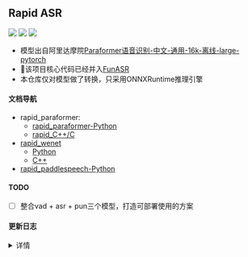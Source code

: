 ## Rapid ASR
<p align="left">
    <a href=""><img src="https://img.shields.io/badge/OS-Linux%2C%20Win%2C%20Mac-pink.svg"></a>
    <a href=""><img src="https://img.shields.io/badge/Python->=3.7,<=3.10-aff.svg"></a>
    <a href=""><img src="https://img.shields.io/badge/C++-aff.svg"></a>
</p>

- 模型出自阿里达摩院[Paraformer语音识别-中文-通用-16k-离线-large-pytorch](https://www.modelscope.cn/models/damo/speech_paraformer-large_asr_nat-zh-cn-16k-common-vocab8404-pytorch/summary)
- 🎉该项目核心代码已经并入[FunASR](https://github.com/alibaba-damo-academy/FunASR)
- 本仓库仅对模型做了转换，只采用ONNXRuntime推理引擎

#### 文档导航
- rapid_paraformer:
  - [rapid_paraformer-Python](./python/README.md)
  - [rapid_C++/C](./cpp_onnx/readme.md)
- [rapid_wenet](https://github.com/RapidAI/RapidASR/tree/rapid_wenet)
  - [Python](https://github.com/RapidAI/RapidASR/tree/rapid_wenet/python)
  - [C++](https://github.com/RapidAI/RapidASR/tree/rapid_wenet/cpp)
- [rapid_paddlespeech-Python](https://github.com/RapidAI/RapidASR/tree/rapid_paddlespeech)

#### TODO
- [ ] 整合vad + asr + pun三个模型，打造可部署使用的方案

#### 更新日志
<details>
<summary>详情</summary>

- 2023-02-25
   - 添加C++版本推理，使用onnxruntime引擎，预/后处理代码来自： [FastASR](https://github.com/chenkui164/FastASR)
- 2023-02-14 v2.0.3 update:
  - 修复librosa读取wav文件错误
  - 修复fbank与torch下fbank提取结果不一致bug
- 2023-02-11 v2.0.2 update:
  - 模型和推理代码解耦（`rapid_paraformer`和`resources`）
  - 支持批量推理（通过`resources/config.yaml`中`batch_size`指定）
  - 增加多种输入方式（`Union[str, np.ndarray, List[str]]`）
- 2023-02-10 v2.0.1 update:
  - 添加对输入音频为噪音或者静音的文件推理结果捕捉。

</details>